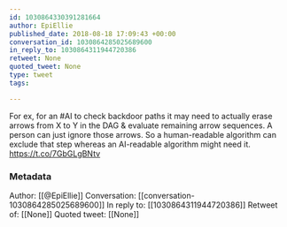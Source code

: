 ```yaml
---
id: 1030864330391281664
author: EpiEllie
published_date: 2018-08-18 17:09:43 +00:00
conversation_id: 1030864285025689600
in_reply_to: 1030864311944720386
retweet: None
quoted_tweet: None
type: tweet
tags:

---
```


For ex, for an #AI to check backdoor paths it may need to actually erase arrows from X to Y in the DAG &amp; evaluate remaining arrow sequences. A person can just ignore those arrows. So a human-readable algorithm can exclude that step whereas an AI-readable algorithm might need it. https://t.co/7GbGLgBNtv

### Metadata

Author: [[@EpiEllie]]
Conversation: [[conversation-1030864285025689600]]
In reply to: [[1030864311944720386]]
Retweet of: [[None]]
Quoted tweet: [[None]]
